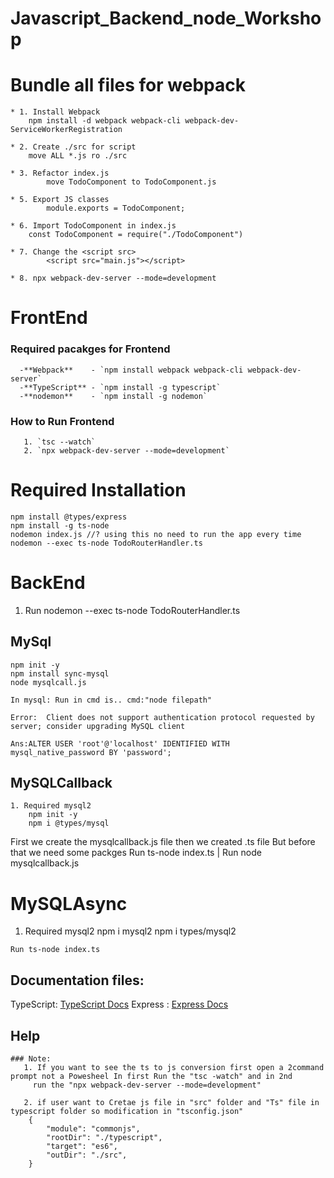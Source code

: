 # Javascript_Backend_node_Workshop

# Bundle all files for webpack

    * 1. Install Webpack
        npm install -d webpack webpack-cli webpack-dev-ServiceWorkerRegistration

    * 2. Create ./src for script
        move ALL *.js ro ./src

    * 3. Refactor index.js
            move TodoComponent to TodoComponent.js

    * 5. Export JS classes
            module.exports = TodoComponent;

    * 6. Import TodoComponent in index.js
        const TodoComponent = require("./TodoComponent")

    * 7. Change the <script src>
            <script src="main.js"></script>
            
    * 8. npx webpack-dev-server --mode=development
   
# FrontEnd
   ### Required pacakges for Frontend
      -**Webpack**    - `npm install webpack webpack-cli webpack-dev-server`
      -**TypeScript** - `npm install -g typescript`
      -**nodemon**    - `npm install -g nodemon`
   ### How to Run Frontend
       1. `tsc --watch`
       2. `npx webpack-dev-server --mode=development`

# Required Installation
   
    npm install @types/express
    npm install -g ts-node
    nodemon index.js //? using this no need to run the app every time
    nodemon --exec ts-node TodoRouterHandler.ts
    

# BackEnd
   1. Run nodemon --exec ts-node TodoRouterHandler.ts


  
## MySql
    npm init -y
    npm install sync-mysql
    node mysqlcall.js

    In mysql: Run in cmd is.. cmd:"node filepath"

    Error:  Client does not support authentication protocol requested by server; consider upgrading MySQL client

    Ans:ALTER USER 'root'@'localhost' IDENTIFIED WITH mysql_native_password BY 'password';


## MySQLCallback
    1. Required mysql2
        npm init -y
        npm i @types/mysql
   
   First we create the mysqlcallback.js file then we created .ts file But before that we need some packges
        Run ts-node index.ts | Run node mysqlcallback.js
# MySQLAsync

   1. Required mysql2
        npm i mysql2
        npm i types/mysql2

    Run ts-node index.ts
    
## Documentation files:

TypeScript: [TypeScript Docs][ts]
Express : [Express Docs][express]

[ts]: https://www.typescriptlang.org/docs/
[express]: https://expressjs.com/en/starter/installing.html
## Help
    ### Note:
       1. If you want to see the ts to js conversion first open a 2command prompt not a Powesheel In first Run the "tsc -watch" and in 2nd 
         run the "npx webpack-dev-server --mode=development"

       2. if user want to Cretae js file in "src" folder and "Ts" file in typescript folder so modification in "tsconfig.json"
        {
            "module": "commonjs",                                
            "rootDir": "./typescript",  
            "target": "es6", 
            "outDir": "./src", 
        }



